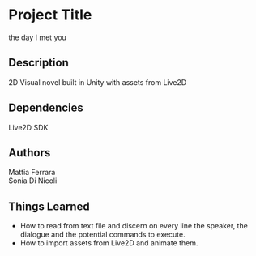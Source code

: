 # Project Title
the day I met you

## Description
2D Visual novel built in Unity with assets from Live2D

## Dependencies
Live2D SDK

## Authors
Mattia Ferrara<br>
Sonia Di Nicoli

## Things Learned
* How to read from text file and discern on every line the speaker, the dialogue and the potential commands to execute.
* How to import assets from Live2D and animate them.
